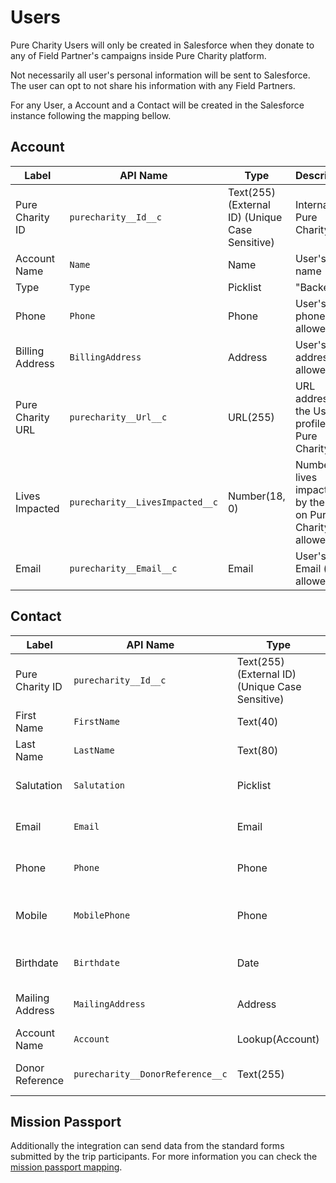 # Users

Pure Charity Users will only be created in Salesforce when they donate to any of Field Partner's campaigns inside Pure Charity platform.

Not necessarily all user's personal information will be sent to Salesforce. The user can opt to not share his information with any Field Partners.

For any User, a Account and a Contact will be created in the Salesforce instance following the mapping bellow.

## Account

Label | API Name | Type | Description
--- | --- | --- | ---
Pure Charity ID | `purecharity__Id__c` | Text(255) (External ID) (Unique Case Sensitive) | Internal Pure Charity ID
Account Name | `Name` | Name | User's name
Type | `Type` | Picklist | "Backer"
Phone | `Phone` | Phone | User's phone (if allowed)
Billing Address | `BillingAddress` | Address | User's address (if allowed)
Pure Charity URL | `purecharity__Url__c` | URL(255) | URL address to the User's profile on Pure Charity
Lives Impacted | `purecharity__LivesImpacted__c` | Number(18, 0) | Number of lives impacted by the User on Pure Charity (if allowed)
Email | `purecharity__Email__c` | Email | User's Email (if allowed)

## Contact

Label | API Name | Type | Description
--- | --- | --- | ---
Pure Charity ID | `purecharity__Id__c` | Text(255) (External ID) (Unique Case Sensitive) | Internal Pure Charity ID
First Name | `FirstName` | Text(40) | User's first name
Last Name | `LastName` | Text(80) | User's last name
Salutation | `Salutation` | Picklist | User's salutation (if allowed)
Email | `Email` | Email | User's email (if allowed)
Phone | `Phone` | Phone | User's phone (if allowed)
Mobile | `MobilePhone` | Phone | User's mobile phone (if allowed)
Birthdate | `Birthdate` | Date | User's birthdate (if allowed)
Mailing Address | `MailingAddress` | Address | User's address (if allowed)
Account Name | `Account` | Lookup(Account) | User's account
Donor Reference | `purecharity__DonorReference__c` | Text(255) | User reference code

## Mission Passport

Additionally the integration can send data from the standard forms submitted by the trip participants. For more information you can check the [mission passport mapping](mission_passport.md).
